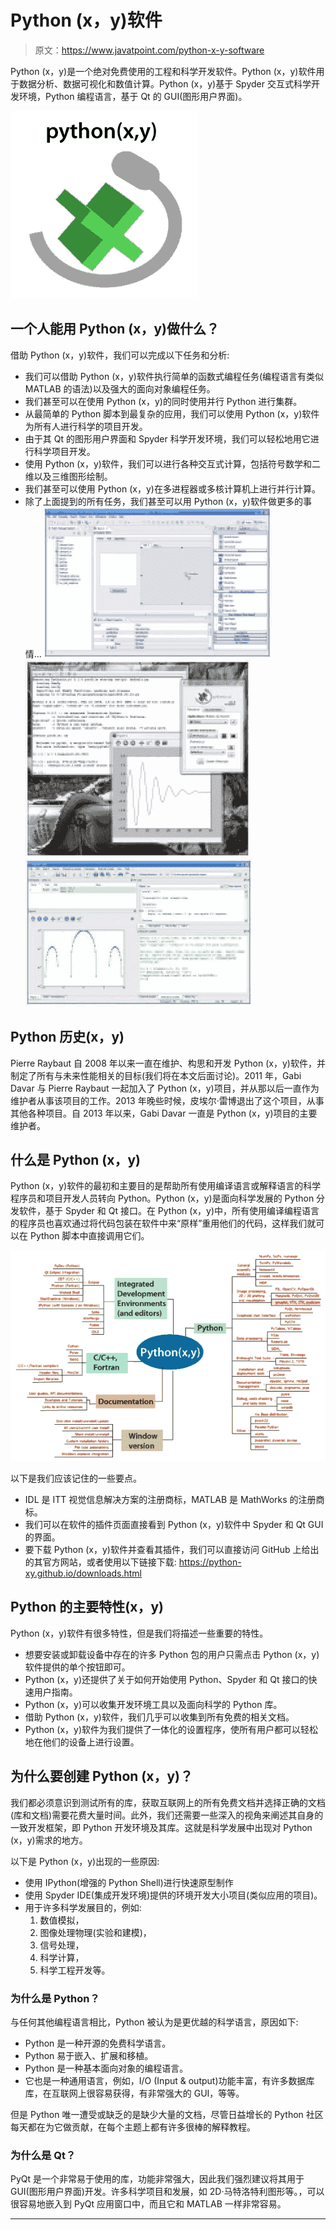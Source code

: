 # Python (x，y)软件

> 原文：<https://www.javatpoint.com/python-x-y-software>

Python (x，y)是一个绝对免费使用的工程和科学开发软件。Python (x，y)软件用于数据分析、数据可视化和数值计算。Python (x，y)基于 Spyder 交互式科学开发环境，Python 编程语言，基于 Qt 的 GUI(图形用户界面)。

![Python (x,y) Software](img/43e95b3b0c8775436f55cf19eef647c4.png)

## 一个人能用 Python (x，y)做什么？

借助 Python (x，y)软件，我们可以完成以下任务和分析:

*   我们可以借助 Python (x，y)软件执行简单的函数式编程任务(编程语言有类似 MATLAB 的语法)以及强大的面向对象编程任务。
*   我们甚至可以在使用 Python (x，y)的同时使用并行 Python 进行集群。
*   从最简单的 Python 脚本到最复杂的应用，我们可以使用 Python (x，y)软件为所有人进行科学的项目开发。
*   由于其 Qt 的图形用户界面和 Spyder 科学开发环境，我们可以轻松地用它进行科学项目开发。
*   使用 Python (x，y)软件，我们可以进行各种交互式计算，包括符号数学和二维以及三维图形绘制。
*   我们甚至可以使用 Python (x，y)在多进程器或多核计算机上进行并行计算。
*   除了上面提到的所有任务，我们甚至可以用 Python (x，y)软件做更多的事情...
    ![Python (x,y) Software](img/cf921e6b4d445ab6f9c734127ea9a906.png)
    ![Python (x,y) Software](img/ab7e52dd3810ccbb77b0a07b18902fcd.png)
    ![Python (x,y) Software](img/fd81946d58807787f39d3a0705029c37.png)

## Python 历史(x，y)

Pierre Raybaut 自 2008 年以来一直在维护、构思和开发 Python (x，y)软件，并制定了所有与未来性能相关的目标(我们将在本文后面讨论)。2011 年，Gabi Davar 与 Pierre Raybaut 一起加入了 Python (x，y)项目，并从那以后一直作为维护者从事该项目的工作。2013 年晚些时候，皮埃尔·雷博退出了这个项目，从事其他各种项目。自 2013 年以来，Gabi Davar 一直是 Python (x，y)项目的主要维护者。

## 什么是 Python (x，y)

Python (x，y)软件的最初和主要目的是帮助所有使用编译语言或解释语言的科学程序员和项目开发人员转向 Python。Python (x，y)是面向科学发展的 Python 分发软件，基于 Spyder 和 Qt 接口。在 Python (x，y)中，所有使用编译编程语言的程序员也喜欢通过将代码包装在软件中来“原样”重用他们的代码，这样我们就可以在 Python 脚本中直接调用它们。

![Python (x,y) Software](img/96cf4faf06cdab891ce879d4e2a5f68e.png)

以下是我们应该记住的一些要点。

*   IDL 是 ITT 视觉信息解决方案的注册商标，MATLAB 是 MathWorks 的注册商标。
*   我们可以在软件的插件页面直接看到 Python (x，y)软件中 Spyder 和 Qt GUI 的界面。
*   要下载 Python (x，y)软件并查看其插件，我们可以直接访问 GitHub 上给出的其官方网站，或者使用以下链接下载:
    https://python-xy.github.io/downloads.html

## Python 的主要特性(x，y)

Python (x，y)软件有很多特性，但是我们将描述一些重要的特性。

*   想要安装或卸载设备中存在的许多 Python 包的用户只需点击 Python (x，y)软件提供的单个按钮即可。
*   Python (x，y)还提供了关于如何开始使用 Python、Spyder 和 Qt 接口的快速用户指南。
*   Python (x，y)可以收集开发环境工具以及面向科学的 Python 库。
*   借助 Python (x，y)软件，我们几乎可以收集到所有免费的相关文档。
*   Python (x，y)软件为我们提供了一体化的设置程序，使所有用户都可以轻松地在他们的设备上进行设置。

## 为什么要创建 Python (x，y)？

我们都必须意识到测试所有的库，获取互联网上的所有免费文档并选择正确的文档(库和文档)需要花费大量时间。此外，我们还需要一些深入的视角来阐述其自身的一致开发框架，即 Python 开发环境及其库。这就是科学发展中出现对 Python (x，y)需求的地方。

以下是 Python (x，y)出现的一些原因:

*   使用 IPython(增强的 Python Shell)进行快速原型制作
*   使用 Spyder IDE(集成开发环境)提供的环境开发大小项目(类似应用的项目)。
*   用于许多科学发展目的，例如:
    1.  数值模拟，
    2.  图像处理物理(实验和建模)，
    3.  信号处理，
    4.  科学计算，
    5.  科学工程开发等。

### 为什么是 Python？

与任何其他编程语言相比，Python 被认为是更优越的科学语言，原因如下:

*   Python 是一种开源的免费科学语言。
*   Python 易于嵌入、扩展和移植。
*   Python 是一种基本面向对象的编程语言。
*   它也是一种通用语言，例如，I/O (Input & output)功能丰富，有许多数据库库，在互联网上很容易获得，有非常强大的 GUI，等等。

但是 Python 唯一遭受或缺乏的是缺少大量的文档，尽管日益增长的 Python 社区每天都在为它做贡献，在每个主题上都有许多很棒的解释教程。

### 为什么是 Qt？

PyQt 是一个非常易于使用的库，功能非常强大，因此我们强烈建议将其用于 GUI(图形用户界面)开发。许多科学项目和发展，如 2D·马特洛特利图形等。，可以很容易地嵌入到 PyQt 应用窗口中，而且它和 MATLAB 一样非常容易。

* * *